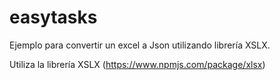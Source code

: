 # easytasks
Ejemplo para convertir un excel a Json utilizando librería XSLX.

Utiliza la librería XSLX (https://www.npmjs.com/package/xlsx)
